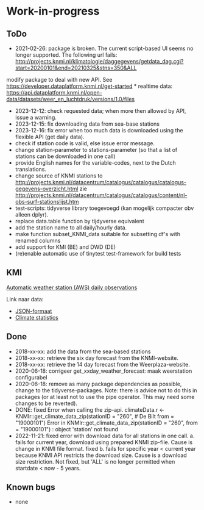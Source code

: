 # Work-in-progress

## ToDo

  - 2021-02-26: package is broken. The current script-based UI seems no longer supported. The following url fails:
  http://projects.knmi.nl/klimatologie/daggegevens/getdata_dag.cgi?start=20200101&end=20210325&stns=350&ALL

modify package to deal with new API. See https://developer.dataplatform.knmi.nl/get-started
     * realtime data: https://api.dataplatform.knmi.nl/open-data/datasets/weer_en_luchtdruk/versions/1.0/files
     
  - 2023-12-12: check requested data; when more then allowed by API, issue a warning.
  - 2023-12-15: fix downloading data from sea-base stations
  - 2023-12-16: fix error when too much data is downloaded using the flexible API (get daily data).
  - check if station code is valid, else issue error message.
  - change station-parameter to stations-parameter (so that a list of stations can be downloaded in one call)
  - provide English names for the variable-codes, next to the Dutch translations.
  - change source of KNMI stations to http://projects.knmi.nl/datacentrum/catalogus/catalogus/catalogus-gegevens-overzicht.html
      zie http://projects.knmi.nl/datacentrum/catalogus/catalogus/content/nl-obs-surf-stationslijst.htm
  - test-scripts: tidyverse library toegevoegd (kan mogelijk compacter obv alleen dplyr).
  - replace data.table function by tijdyverse equivalent
  - add the station name to all daily/hourly data.
  - make function subset_KNMI_data suitable for subsetting df's with renamed columns
  - add support for KMI (BE) and DWD (DE)
  - (re)enable automatic use of tinytest test-framework for build tests

## KMI

[Automatic weather station (AWS) daily observations](https://opendata.meteo.be/geonetwork/srv/dut/catalog.search;jsessionid=9509BF8341659133C1A4D7DB8E419D3A#/metadata/RMI_DATASET_AWS_1DAY)

Link naar data:
- [JSON-formaat](https://opendata.meteo.be/service/aws/wfs?request=GetFeature&service=WFS&version=1.1.0&typeName=aws:aws_1day&outputFormat=json)
- [Climate statistics](https://opendata.meteo.be/geonetwork/srv/dut/catalog.search;jsessionid=9509BF8341659133C1A4D7DB8E419D3A#/metadata/RMI_DATASET_CLIMATE_STATISTICS)


## Done

  - 2018-xx-xx: add the data from the sea-based stations
  - 2018-xx-xx: retrieve the six day forecast from the KNMI-website.
  - 2018-xx-xx: retrieve the 14 day forecast from the Weerplaza-website.
  - 2020-06-18: corrigeer get_xxday_weather_forecast: maak weerstation configurabel
  - 2020-06-18: remove as many package dependencies as possible,
    change to the tidyverse-packages. Note: there is advice not to do this in packages (or at least not to use the pipe operator. This may need some changes to be reverted).
  - DONE: fixed Error when calling the zip-api.
  	 climateData.r <-
  	   KNMIr::get_climate_data_zip(stationID = "260", # De Bilt
  	                               from = "19000101")
  	Error in KNMIr::get_climate_data_zip(stationID = "260", from = "19000101") :
  	  object 'station' not found
  - 2022-11-21: fixed error with download data for all stations in one call.
      a. fails for current year, download using prepared KNMI zip-file. Cause is change in KNMI file format. fixed
      b. fails for specific year < current year because KNMI API restricts the download size. Cause is a download size restriction. Not fixed, but 'ALL' is no longer permitted when startdate < now - 5 years.

## Known bugs

  - none
